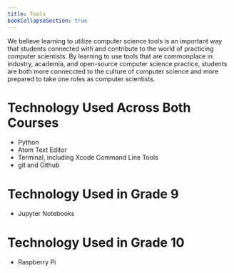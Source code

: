 ```yaml
---
title: Tools
bookCollapseSection: true
---
```


We believe learning to utilize computer science tools is an important way that students
connected with and contribute to the world of practicing computer scientists. By learning
to use tools that are commonplace in industry, academia, and open-source computer science
practice, students are both more conneccted to the culture of computer science and more
prepared to take one roles as computer scientists.

# Technology Used Across Both Courses
- Python
- Atom Text Editor
- Terminal, including Xcode Command Line Tools
- git and Github

# Technology Used in Grade 9
- Jupyter Notebooks

# Technology Used in Grade 10
- Raspberry Pi

